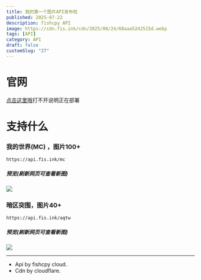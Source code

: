```yaml
---
title: 我的第一个图片API发布啦
published: 2025-07-22
description: fishcpy API
image: https://cdn.fis.ink/cdn/2025/08/24/68aaa5242515d.webp
tags: [API]
category: API
draft: false
customSlug: "27"
---
```

# 官网
[点击这里哦](https://www.api.fis.ink)打不开说明正在部署

# 支持什么

### 我的世界(MC) ，图片100+

```
https://api.fis.ink/mc
```
##### 预览(刷新网页可查看新图)

![](https://api.fis.ink/mc)

### 暗区突围，图片40+

```
https://api.fis.ink/aqtw
```
##### 预览(刷新网页可查看新图)

![](https://api.fis.ink/aqtw)

------

- Api by fishcpy cloud.
- Cdn by cloudflare.